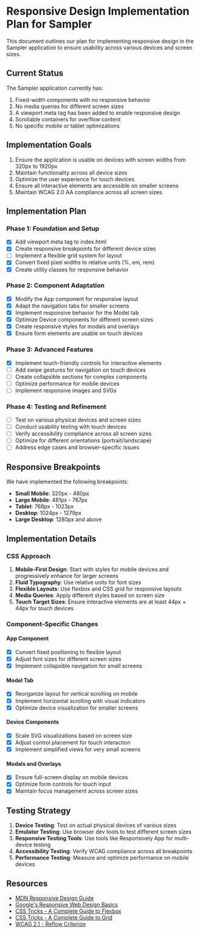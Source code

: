 # Responsive Design Implementation Plan for Sampler

This document outlines our plan for implementing responsive design in the Sampler application to ensure usability across various devices and screen sizes.

## Current Status

The Sampler application currently has:

1. Fixed-width components with no responsive behavior
2. No media queries for different screen sizes
3. A viewport meta tag has been added to enable responsive design
4. Scrollable containers for overflow content
5. No specific mobile or tablet optimizations

## Implementation Goals

1. Ensure the application is usable on devices with screen widths from 320px to 1920px
2. Maintain functionality across all device sizes
3. Optimize the user experience for touch devices
4. Ensure all interactive elements are accessible on smaller screens
5. Maintain WCAG 2.0 AA compliance across all screen sizes

## Implementation Plan

### Phase 1: Foundation and Setup

- [x] Add viewport meta tag to index.html
- [x] Create responsive breakpoints for different device sizes
- [ ] Implement a flexible grid system for layout
- [x] Convert fixed pixel widths to relative units (%, em, rem)
- [x] Create utility classes for responsive behavior

### Phase 2: Component Adaptation

- [x] Modify the App component for responsive layout
- [x] Adapt the navigation tabs for smaller screens
- [x] Implement responsive behavior for the Model tab
- [x] Optimize Device components for different screen sizes
- [x] Create responsive styles for modals and overlays
- [x] Ensure form elements are usable on touch devices

### Phase 3: Advanced Features

- [x] Implement touch-friendly controls for interactive elements
- [ ] Add swipe gestures for navigation on touch devices
- [ ] Create collapsible sections for complex components
- [ ] Optimize performance for mobile devices
- [ ] Implement responsive images and SVGs

### Phase 4: Testing and Refinement

- [ ] Test on various physical devices and screen sizes
- [ ] Conduct usability testing with touch devices
- [ ] Verify accessibility compliance across all screen sizes
- [ ] Optimize for different orientations (portrait/landscape)
- [ ] Address edge cases and browser-specific issues

## Responsive Breakpoints

We have implemented the following breakpoints:

- **Small Mobile**: 320px - 480px
- **Large Mobile**: 481px - 767px
- **Tablet**: 768px - 1023px
- **Desktop**: 1024px - 1279px
- **Large Desktop**: 1280px and above

## Implementation Details

### CSS Approach

1. **Mobile-First Design**: Start with styles for mobile devices and progressively enhance for larger screens
2. **Fluid Typography**: Use relative units for font sizes
3. **Flexible Layouts**: Use flexbox and CSS grid for responsive layouts
4. **Media Queries**: Apply different styles based on screen size
5. **Touch Target Sizes**: Ensure interactive elements are at least 44px × 44px for touch devices

### Component-Specific Changes

#### App Component
- [x] Convert fixed positioning to flexible layout
- [x] Adjust font sizes for different screen sizes
- [x] Implement collapsible navigation for small screens

#### Model Tab
- [x] Reorganize layout for vertical scrolling on mobile
- [x] Implement horizontal scrolling with visual indicators
- [x] Optimize device visualization for smaller screens

#### Device Components
- [x] Scale SVG visualizations based on screen size
- [x] Adjust control placement for touch interaction
- [x] Implement simplified views for very small screens

#### Modals and Overlays
- [x] Ensure full-screen display on mobile devices
- [x] Optimize form controls for touch input
- [x] Maintain focus management across screen sizes

## Testing Strategy

1. **Device Testing**: Test on actual physical devices of various sizes
2. **Emulator Testing**: Use browser dev tools to test different screen sizes
3. **Responsive Testing Tools**: Use tools like Responsively App for multi-device testing
4. **Accessibility Testing**: Verify WCAG compliance across all breakpoints
5. **Performance Testing**: Measure and optimize performance on mobile devices

## Resources

- [MDN Responsive Design Guide](https://developer.mozilla.org/en-US/docs/Learn/CSS/CSS_layout/Responsive_Design)
- [Google's Responsive Web Design Basics](https://developers.google.com/web/fundamentals/design-and-ux/responsive)
- [CSS Tricks - A Complete Guide to Flexbox](https://css-tricks.com/snippets/css/a-guide-to-flexbox/)
- [CSS Tricks - A Complete Guide to Grid](https://css-tricks.com/snippets/css/complete-guide-grid/)
- [WCAG 2.1 - Reflow Criterion](https://www.w3.org/WAI/WCAG21/Understanding/reflow.html) 